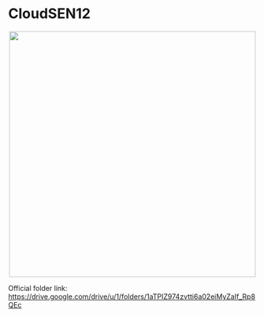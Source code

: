 <h1>CloudSEN12</h1>

<center>
<img src=https://user-images.githubusercontent.com/54723897/113516465-b4650480-957a-11eb-8a1c-ace9b0917a8c.jpg width=500px>
</center>

Official folder link:
https://drive.google.com/drive/u/1/folders/1aTPIZ974zvtti6a02eiMyZaIf_Rp8QEc







